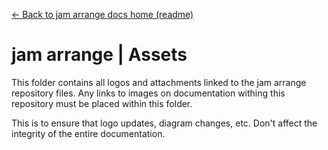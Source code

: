 [← Back to jam arrange docs home (readme)](https://github.com/numstack/jamarrange/blob/master/readme.md)

# jam arrange | Assets

This folder contains all logos and attachments linked to the jam arrange repository files. Any links to images on documentation withing this repository must be placed within this folder.

This is to ensure that logo updates, diagram changes, etc. Don't affect the integrity of the entire documentation.
